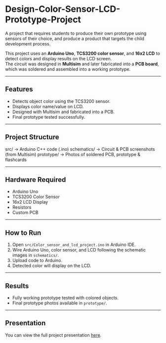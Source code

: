 # Design-Color-Sensor-LCD-Prototype-Project
A project that requires students to produce their own prototype using sensors of their choice, and produce a product that targets the child development process. 

This project uses an **Arduino Uno**, **TCS3200 color sensor**, and **16x2 LCD** to detect colors and display results on the LCD screen.  
The circuit was designed in **Multisim** and later fabricated into a **PCB board**, which was soldered and assembled into a working prototype.  

---

## Features
- Detects object color using the TCS3200 sensor.
- Displays color name/value on LCD.
- Designed with Multisim and fabricated into a PCB.
- Final prototype tested successfully.

---

## Project Structure
src/ → Arduino C++ code (.ino)
schematics/ → Circuit & PCB screenshots (from Multisim)
prototype/ → Photos of soldered PCB, prototype & flashcards

---

## Hardware Required
- Arduino Uno  
- TCS3200 Color Sensor  
- 16x2 LCD Display  
- Resistors
- Custom PCB  

---

## How to Run
1. Open `src/Color_sensor_and_lcd_project.ino` in Arduino IDE.  
2. Wire Arduino Uno, color sensor, and LCD following the schematic images in `schematics/`.  
3. Upload code to Arduino.  
4. Detected color will display on the LCD.  

---

## Results
- Fully working prototype tested with colored objects.  
- Final prototype photos available in `prototype/`.

---

## Presentation
You can view the full project presentation [here](https://drive.google.com/file/d/1v9j77vTSAToU0-XZnryGy_hDLzeaDFgL/view?usp=sharing).
